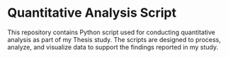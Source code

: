 # Quantitative Analysis Script

This repository contains Python script used for conducting quantitative analysis as part of my Thesis study. The scripts are designed to process, analyze, and visualize data to support the findings reported in my study.
